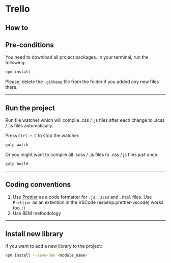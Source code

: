 # Trello

## How to

## Pre-conditions

You need to download all project packages. In your terminal, run the following:

```bash
npm install
```

Please, delete the `.gitkeep` file from the folder if you added any new files there.

---

## Run the project

Run file watcher which will compile .css / .js files after each change to .scss / .js files automatically.

Press `Ctrl + C` to stop the watcher.

```bash
gulp watch
```

Or you might want to compile all .scss / .js files to .css / js files just once.

```bash
gulp build
```

---

## Coding conventions

1. Use [Prettier](https://prettier.io) as a code formatter for `.js`, `.scss` and `.html` files. Use `Prettier` as an extention in the VSCode (esbenp.prettier-vscode) works too. :)
2. Use BEM methodology

---

## Install new library

If you want to add a new library to the project:

```bash
npm install --save-dev <module_name>
```
